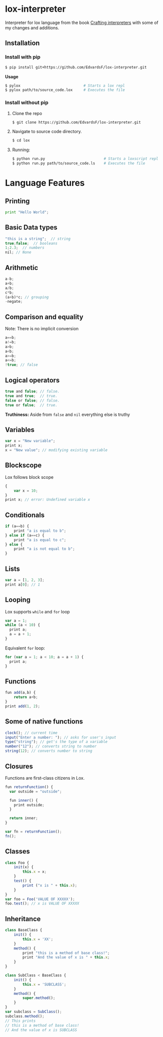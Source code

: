 # lox-interpreter
Interpreter for lox language from the book [Crafting interpreters](http://craftinginterpreters.com/) with some of my changes and additions.

## Installation
### Install with pip
```sh
$ pip install git+https://github.com/EdvardsF/lox-interpreter.git
```

**Usage**
```sh
$ pylox                             # Starts a lox repl
$ pylox path/to/source_code.lox     # Executes the file
```

### Install without pip
1. Clone the repo
    ```sh
    $ git clone https://github.com/EdvardsF/lox-interpreter.git
    ```
2. Navigate to source code directory.
    ```sh
    $ cd lox
    ```
3. Running:
    ```sh
    $ python run.py                           # Starts a loxscript repl
    $ python run.py path/to/source_code.ls    # Executes the file
    ```
# Language Features

## Printing
```python
print "Hello World";
```

## Basic Data types
```js
"this is a string";  // string
true;false;  // booleans
1;2.3;  // numbers
nil; // None
```

## Arithmetic
```js
a-b;
a+b;
a/b;
c*b;
(a+b)*c; // grouping
-negate;
```
## Comparison and equality
Note: There is no implicit conversion
```js
a==b;
a!=b;
a>b;
a<b;
a>=b;
a<=b;
!true; // false
```

## Logical operators
```js
true and false; // false.
true and true;  // true.
false or false; // false.
true or false;  // true.
```
**Truthiness:** Aside from `false` and `nil` everything else is truthy 
## Variables
```js
var x = "New variable";
print x;
x = "New value"; // modifying existing variable
```
## Blockscope
Lox follows block scope
```js
{
    var x = 10;
}
print x; // error: Undefined variable x
```

## Conditionals
```js
if (a==b) {
    print "a is equal to b";
} else if (a==c) {
    print "a is equal to c";
} else {
    print "a is not equal to b";
}
```
## Lists
```js
var a = [1, 2, 3];
print a[0]; // 1
```

## Looping
Lox supports `while` and `for` loop
```js
var a = 1;
while (a < 10) {
  print a;
  a = a + 1;
}
```
Equivalent `for` loop:
```js
for (var a = 1; a < 10; a = a + 1) {
  print a;
}
```

## Functions
```js
fun add(a,b) {
    return a+b;
}
print add(1, 2);
```

## Some of native functions
```js
clock(); // current time
input("Enter a number: "); // asks for user's input
type("string"); // get's the type of a variable
number("12"); // converts string to number
string(12); // converts number to string
```

## Closures
Functions are first-class citizens in Lox.
```js
fun returnFunction() {
  var outside = "outside";

  fun inner() {
    print outside;
  }

  return inner;
}

var fn = returnFunction();
fn();
```

## Classes
```js
class Foo {
    init(x) {
        this.x = x;
    }
    test() {
        print ("x is " + this.x);
    }
}
var foo = Foo('VALUE OF XXXXX');
foo.test(); // x is VALUE OF XXXXX
```

## Inheritance
```js
class BaseClass {
    init() {
        this.x = 'XX';
    }
    method() {
        print "this is a method of base class!";
        print "And the value of x is " + this.x;
    }
}

class SubClass < BaseClass {
    init() {
        this.x = 'SUBCLASS';
    }
    method() {
        super.method();
    }
}
var subclass = SubClass();
subclass.method();
// This prints
// this is a method of base class!
// And the value of x is SUBCLASS
```
